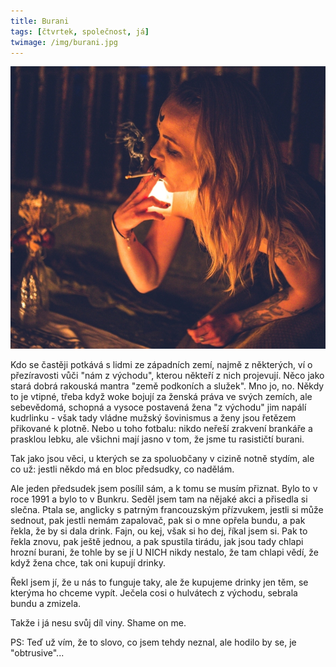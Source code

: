 ```yaml
---
title: Burani
tags: [čtvrtek, společnost, já]
twimage: /img/burani.jpg
---
```


![cover](/img/burani.jpg)

Kdo se častěji potkává s lidmi ze západních zemí, najmě z některých, ví o přezíravosti vůči "nám z východu", kterou někteří z nich projevují. Něco jako stará dobrá rakouská mantra "země podkoních a služek". Mno jo, no. Někdy to je vtipné, třeba když woke bojují za ženská práva ve svých zemích, ale sebevědomá, schopná a vysoce postavená žena "z východu" jim napálí kudrlinku - však tady vládne mužský šovinismus a ženy jsou řetězem přikované k plotně. Nebo u toho fotbalu: nikdo neřeší zrakvení brankáře a prasklou lebku, ale všichni mají jasno v tom, že jsme tu rasističtí burani.

Tak jako jsou věci, u kterých se za spoluobčany v cizině notně stydím, ale co už: jestli někdo má en bloc předsudky, co nadělám. 

Ale jeden předsudek jsem posílil sám, a k tomu se musím přiznat. Bylo to v roce 1991 a bylo to v Bunkru. Seděl jsem tam na nějaké akci a přisedla si slečna. Ptala se, anglicky s patrným francouzským přízvukem, jestli si může sednout, pak jestli nemám zapalovač, pak si o mne opřela bundu, a pak řekla, že by si dala drink. Fajn, ou kej, však si ho dej, říkal jsem si. Pak to řekla znovu, pak ještě jednou, a pak spustila tirádu, jak jsou tady chlapi hrozní burani, že tohle by se jí U NICH nikdy nestalo, že tam chlapi vědí, že když žena chce, tak oni kupují drinky.

Řekl jsem jí, že u nás to funguje taky, ale že kupujeme drinky jen těm, se kterýma ho chceme vypít. Ječela cosi o hulvátech z východu, sebrala bundu a zmizela.

Takže i já nesu svůj díl viny. Shame on me. 

PS: Teď už vím, že to slovo, co jsem tehdy neznal, ale hodilo by se, je "obtrusive"...